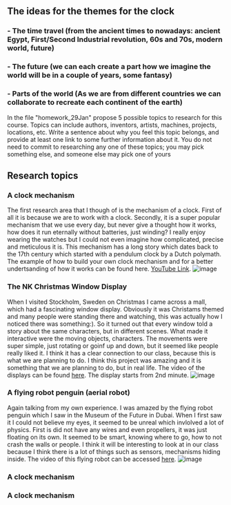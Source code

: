 ## The ideas for the themes for the clock
### - The time travel (from the ancient times to nowadays: ancient Egypt, First/Second Industrial revolution, 60s and 70s, modern world, future)
### - The future (we can each create a part how we imagine the world will be in a couple of years, some fantasy)
### - Parts of the world (As we are from different countries we can collaborate to recreate each continent of the earth) 

In the file "homework_29Jan" propose 5 possible topics to research for this course. Topics can include authors, inventors, artists, machines, projects, locations, etc. Write a sentence about why you feel this topic belongs, and provide at least one link to some further information about it. You do not need to commit to researching any one of these topics; you may pick something else, and someone else may pick one of yours

## Research topics

### A clock mechanism
The first research area that I though of is the mechanism of a clock. First of all it is because we are to work with a clock. Secondly, it is a super popular mechanism that we use every day, but never give a thought how it works, how does it run eternally without batteries, just winding? I really enjoy wearing the watches but I could not even imagine how complicated, precise and meticulous it is. This mechanism has a long story which dates back to the 17th century which started with a pendulum clock by a Dutch polymath. 
The example of how to build your own clock mechanism and for a better undertsanding of how it works can be found here. [YouTube Link](https://www.youtube.com/watch?v=3WCw0Flpqiw&ab_channel=MakingTricks).
![image](https://github.com/lizadat/MachineLab/assets/98390904/d40d3c96-f440-4ff8-88ce-dca7c3d358cd)



### The NK Christmas Window Display
When I visited Stockholm, Sweden on Christmas I came across a mall, which had a fascinating window display. Obviously it was Christams themed and many people were standing there and watching, this was actually how I noticed there was something:). So it turned out that every window told a story about the same characters, but in different scenes. What made it interactive were the moving objects, characters. The movements were super simple, just rotating or goinf up and down, but it seemed like people really liked it. I think it has a clear connection to our class, because this is what we are planning to do. I think this project was amazing and it is something that we are planning to do, but in real life.
The video of the displays can be found [here](https://www.youtube.com/watch?v=DhDDSYT8NCY&t=282s&ab_channel=Travelandwalks). The display starts from 2nd minute.
![image](https://github.com/lizadat/MachineLab/assets/98390904/f1f8e531-a896-4c55-8865-5a2d78664e5c)


### A flying robot penguin (aerial robot)
Again talking from my own experience. I was amazed by the flying robot penguin which I saw in the Museum of the Future in Dubai. When I first saw it I could not believe my eyes, it seemed to be unreal which invlolved a lot of physics. First is did not have any wires and even propellers, it was just floating on its own. It seemed to be smart, knowing where to go, how to not crash the walls or people. I think it will be interesting to look at in our class because I think there is a lot of things such as sensors, mechanisms hiding inside. 
The video of this flying robot can be accessed [here](https://www.youtube.com/watch?app=desktop&v=EwuUxH6sPjQ&ab_channel=Pal%C3%A1nkai%C3%A9k).
![image](https://github.com/lizadat/MachineLab/assets/98390904/213928a3-0861-4338-a9e0-c0002ec4f73b)


### A clock mechanism



### A clock mechanism

